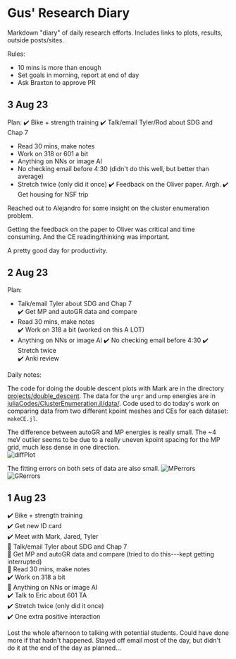 # Gus' Research Diary
Markdown "diary" of daily research efforts. Includes links to plots, results, outside posts/sites. 

Rules: 
* 10 mins is more than enough 
* Set goals in morning, report at end of day
* Ask Braxton to approve PR

## 3 Aug 23
Plan:
✔️ Bike + strength training
✔️ Talk/email Tyler/Rod about SDG and Chap 7  
* Read 30 mins, make notes  
* Work on 318 or 601 a bit 
* Anything on NNs or image AI
* No checking email before 4:30 (didn't do this well, but better than average)
* Stretch twice (only did it once)
✔️ Feedback on the Oliver paper. Argh.
✔️ Get housing for NSF trip


Reached out to Alejandro for some insight on the cluster enumeration problem.

Getting the feedback on the paper to Oliver was critical and time consuming. And the CE reading/thinking was important.

A pretty good day for productivity.

## 2 Aug 23
Plan:
* Talk/email Tyler about SDG and Chap 7  
✔️ Get MP and autoGR data and compare 
* Read 30 mins, make notes  
✔️ Work on 318 a bit (worked on this A LOT) 
* Anything on NNs or image AI
✔️ No checking email before 4:30
✔️ Stretch twice  
✔️ Anki review  

Daily notes:

The code for doing the double descent plots with Mark are in the directory [projects/double_descent](/Users/glh43/home/projects/double_descent). The data for the `urgr` and `urmp` energies are in [juliaCodes/ClusterEnumeration.jl/data/](/Users/glh43/home/juliaCodes/ClusterEnumeration.jl/data/). Code used to do today's work on comparing data from two different kpoint meshes and CEs for each dataset: `makeCE.jl`.

The difference between autoGR and MP energies is really small. The ~4 meV outlier seems to be due to a really uneven kpoint spacing for the MP grid, much less dense in one direction.  
![diffPlot](./../../../projects/double_descent/figures/MPvsGR.png)

The fitting errors on both sets of data are also small.
![MPerrors](./../../../projects/double_descent/figures/MPerrors.png)
![GRerrors](./../../../projects/double_descent/figures/GRerrors.png)

## 1 Aug 23
✔️ Bike + strength training  
✔️  Get new ID card  
✔️ Meet with Mark, Jared, Tyler  
🔲 Talk/email Tyler about SDG and Chap 7  
🔲 Get MP and autoGR data and compare (tried to do this---kept getting interrupted)  
🔲 Read 30 mins, make notes  
✔️ Work on 318 a bit  
🔲 Anything on NNs or image AI  
✔️ Talk to Eric about 601 TA  
✔️ Stretch twice (only did it once)  
✔️ One extra positive interaction  

Lost the whole afternoon to talking with potential students. Could have done more if that hadn't happened. Stayed off email most of the day, but didn't do it at the end of the day as planned...

